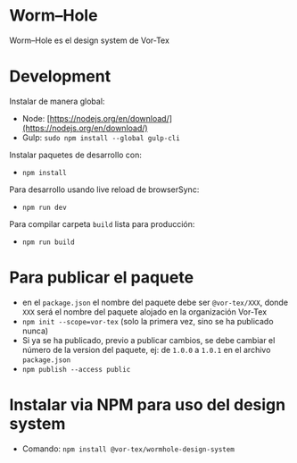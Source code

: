 # Worm–Hole
Worm–Hole es el design system de Vor-Tex

# Development

Instalar de manera global:
- Node: [https://nodejs.org/en/download/](https://nodejs.org/en/download/)
- Gulp: `sudo npm install --global gulp-cli`

Instalar paquetes de desarrollo con:
- `npm install`

Para desarrollo usando live reload de browserSync:
- `npm run dev`

Para compilar carpeta `build` lista para producción:
- `npm run build`

# Para publicar el paquete
- en el `package.json` el nombre del paquete debe ser `@vor-tex/XXX`, donde `XXX` será el nombre del paquete alojado en la organización Vor-Tex
- `npm init --scope=vor-tex` (solo la primera vez, sino se ha publicado nunca)
- Si ya se ha publicado, previo a publicar cambios, se debe cambiar el número de la version del paquete, ej: de `1.0.0` a `1.0.1` en el archivo `package.json`
- `npm publish --access public`

# Instalar via NPM para uso del design system
- Comando: `npm install @vor-tex/wormhole-design-system`